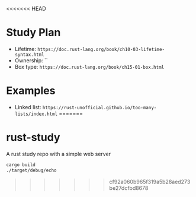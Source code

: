 <<<<<<< HEAD
# Study Plan
- Lifetime: `https://doc.rust-lang.org/book/ch10-03-lifetime-syntax.html`
- Ownership: ``
- Box type: `https://doc.rust-lang.org/book/ch15-01-box.html`

# Examples
- Linked list: `https://rust-unofficial.github.io/too-many-lists/index.html`
=======
# rust-study
A rust study repo with a simple web server

```bash
cargo build
./target/debug/echo
```
>>>>>>> cf92a060b965f319a5b28aed273be27dcfbd8678

